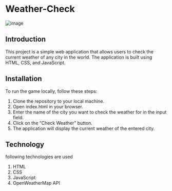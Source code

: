 # Weather-Check

![image](https://github.com/08prerna/Weather-Check/assets/132763290/e373301a-e547-4e20-bc95-9b1dda38eb84)


## Introduction

This project is a simple web application that allows users to check the current weather of any city in the world. The application is built using HTML, CSS, and JavaScript.


## Installation

To run the game locally, follow these steps:

1. Clone the repository to your local machine.
2. Open index.html in your browser.
3. Enter the name of the city you want to check the weather for in the input field.
4. Click on the “Check Weather” button.
5. The application will display the current weather of the entered city.


## Technology 

following technologies are used

1. HTML
2. CSS
3. JavaScript
4. OpenWeatherMap API




